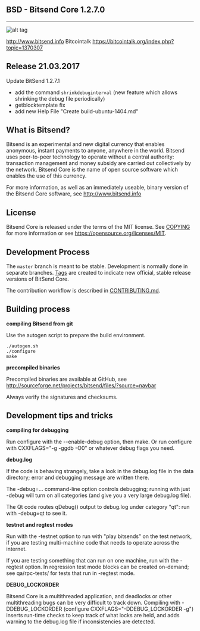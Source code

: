 ## BSD - Bitsend Core 1.2.7.0
----------------
![alt tag](https://dl.dropboxusercontent.com/u/21000833/Bitsend/Website/Splash.png)

 http://www.bitsend.info 
 Bitcointalk https://bitcointalk.org/index.php?topic=1370307
 

Release 21.03.2017
----------------
Update BitSend 1.2.7.1
- add the command `shrinkdebuginterval` (new feature which allows shrinking the debug file periodically)
- getblocktemplate fix
- add new Help File "Create build-ubuntu-1404.md"


What is Bitsend?
----------------

Bitsend is an experimental and new digital currency that enables anonymous, instant
payments to anyone, anywhere in the world. Bitsend uses peer-to-peer technology
to operate without a central authority: transaction management and money subsidy
are carried out collectively by the network. Bitsend Core is the name of open
source software which enables the use of this currency.

For more information, as well as an immediately useable, binary version of
the Bitsend Core software, see http://www.bitsend.info

License
-------

Bitsend Core is released under the terms of the MIT license. See [COPYING](COPYING) for more
information or see https://opensource.org/licenses/MIT.

Development Process
-------------------

The `master` branch is meant to be stable. Development is normally done in separate branches.
[Tags](https://github.com/LIMXTEC/BitSend/tags) are created to indicate new official,
stable release versions of BitSend Core.

The contribution workflow is described in [CONTRIBUTING.md](CONTRIBUTING.md).


Building process
-----------------

**compiling Bitsend from git**

Use the autogen script to prepare the build environment.

    ./autogen.sh
    ./configure
    make

**precompiled binaries**

Precompiled binaries are available at GitHub, see
http://sourceforge.net/projects/bitsend/files/?source=navbar

Always verify the signatures and checksums.


Development tips and tricks
---------------------------

**compiling for debugging**

Run configure with the --enable-debug option, then make. Or run configure with
CXXFLAGS="-g -ggdb -O0" or whatever debug flags you need.

**debug.log**

If the code is behaving strangely, take a look in the debug.log file in the data directory;
error and debugging message are written there.

The -debug=... command-line option controls debugging; running with just -debug will turn
on all categories (and give you a very large debug.log file).

The Qt code routes qDebug() output to debug.log under category "qt": run with -debug=qt
to see it.

**testnet and regtest modes**

Run with the -testnet option to run with "play bitsends" on the test network, if you
are testing multi-machine code that needs to operate across the internet.

If you are testing something that can run on one machine, run with the -regtest option.
In regression test mode blocks can be created on-demand; see qa/rpc-tests/ for tests
that run in -regtest mode.

**DEBUG_LOCKORDER**

Bitsend Core is a multithreaded application, and deadlocks or other multithreading bugs
can be very difficult to track down. Compiling with -DDEBUG_LOCKORDER (configure
CXXFLAGS="-DDEBUG_LOCKORDER -g") inserts run-time checks to keep track of what locks
are held, and adds warning to the debug.log file if inconsistencies are detected.
